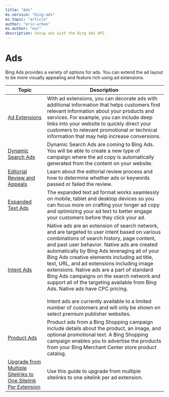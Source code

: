 ```yaml
---
title: "Ads"
ms.service: "bing-ads"
ms.topic: "article"
author: "eric-urban"
ms.author: "eur"
description: Setup ads with the Bing Ads API.
---
```

# Ads
Bing Ads provides a variety of options for ads. You can extend the ad layout to be more visually appealing and feature rich using ad extensions.

|Topic|Description|
|---------|---------|
|[Ad Extensions](../guides/ad-extensions.md)|With ad extensions, you can decorate ads with additional information that helps customers find relevant information about your products and services. For example, you can include deep links into your website to quickly direct your customers to relevant promotional or technical information that may help increase conversions.|
|[Dynamic Search Ads](../guides/dynamic-search-ads.md)|Dynamic Search Ads are coming to Bing Ads. You will be able to create a new type of campaign where the ad copy is automatically generated from the content on your website.|
|[Editorial Review and Appeals](../guides/editorial-review-appeals.md)|Learn about the editorial review process and how to determine whether ads or keywords passed or failed the review.|
|[Expanded Text Ads](../guides/expanded-text-ads.md)|The expanded text ad format works seamlessly on mobile, tablet and desktop devices so you can focus more on crafting your longer ad copy and optimizing your ad text to better engage your customers before they click your ad.|
|[Intent Ads](../guides/intent-ads.md)|Native ads are an extension of search network, and are targeted to user intent based on various combinations of search history, page content, and past user behavior. Native ads are created automatically by Bing Ads leveraging all of your Bing Ads creative elements including ad title, text, URL, and ad extensions including image extensions. Native ads are a part of standard Bing Ads campaigns on the search network and support all of the targeting available from Bing Ads. Native ads have CPC pricing.<br/><br/>Intent ads are currently available to a limited number of customers and will only be shown on select premium publisher websites.|
|[Product Ads](../guides/product-ads.md)| Product ads from a Bing Shopping campaign include details about the product, an image, and optional promotional text. A Bing Shopping campaign enables you to advertise the products from your Bing Merchant Center store product catalog.|
|[Upgrade from Multiple Sitelinks to One Sitelink Per Extension](../guides/upgrade-sitelink2.md)|Use this guide to upgrade from multiple sitelinks to one sitelink per ad extension.|
